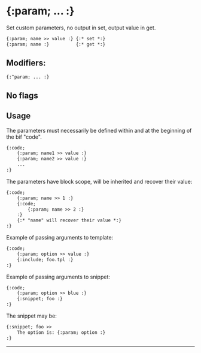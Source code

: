 {:param; ... :}
===============

Set custom parameters, no output in set, output value in get.

```html
{:param; name >> value :} {:* set *:}
{:param; name :}          {:* get *:}
```

Modifiers:
----------

```html
{:^param; ... :}
```

No flags
--------

Usage
-----

The parameters must necessarily be defined within and at the beginning of the bif "code".

```html
{:code;
    {:param; name1 >> value :}
    {:param; name2 >> value :}
    ...
:}
```

The parameters have block scope, will be inherited and recover their value:

```html
{:code;
    {:param; name >> 1 :}
    {:code;
        {:param; name >> 2 :}
    :}
    {:* "name" will recover their value *:}
:}
```

Example of passing arguments to template:

```html
{:code;
    {:param; option >> value :}
    {:include; foo.tpl :}
:}
```

Example of passing arguments to snippet:

```html
{:code;
    {:param; option >> blue :}
    {:snippet; foo :}
:}
```

The snippet may be:

```html
{:snippet; foo >>
    The option is: {:param; option :}
:}
```

---

